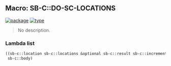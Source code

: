 ## Macro: SB-C::DO-SC-LOCATIONS
[![package](https://img.shields.io/badge/Package-SB--C-5f9ea0.svg?style=social&colorA=999999)](../) [![type](https://img.shields.io/badge/Type-Macro-5f9ea0.svg?style=social&colorA=999999)](../#macro) 

> No description.

### Lambda list
```cl
((sb-c::location sb-c::locations &optional sb-c::result sb-c::increment sb-c::limit) &body
 sb-c::body)
```
